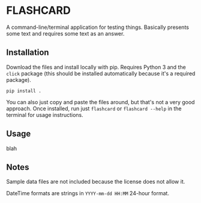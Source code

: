 # FLASHCARD
A command-line/terminal application for testing things. Basically presents some text and requires some text as an answer.

## Installation
Download the files and install locally with pip. Requires Python 3 and the `click` package (this should be installed automatically because it's a required package).

`pip install .`

You can also just copy and paste the files around, but that's not a very good approach.
Once installed, run just `flashcard` or `flashcard --help` in the terminal for usage instructions.

## Usage
blah

## Notes
Sample data files are not included because the license does not allow it.

DateTime formats are strings in `YYYY-mm-dd HH:MM` 24-hour format.